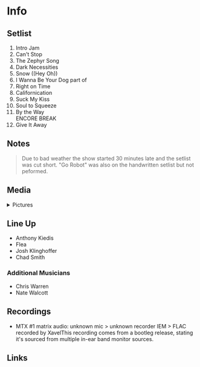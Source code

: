 # Info

## Setlist

1. Intro Jam
2. Can't Stop
3. The Zephyr Song
4. Dark Necessities
5. Snow ((Hey Oh))
6. I Wanna Be Your Dog part of
7. Right on Time
8. Californication
9. Suck My Kiss
10. Soul to Squeeze
11. By the Way
<br> ENCORE BREAK
12. Give It Away

## Notes

> Due to bad weather the show started 30 minutes late and the setlist was cut short. "Go Robot" was also on the handwritten setlist but not peformed.

## Media 

<details>
  <summary>Pictures</summary>
  <!--<img alt="Setlist" title="Setlist" src="_.jpg" height="200" />-->
</details>

## Line Up

* Anthony Kiedis
* Flea
* Josh Klinghoffer
* Chad Smith

### Additional Musicians
* Chris Warren  
* Nate Walcott  

## Recordings

* MTX #1 matrix audio: unknown mic > unknown recorder IEM > FLAC recorded by XavelThis recording comes from a bootleg release, stating it's sourced from multiple in-ear band monitor sources.

## Links